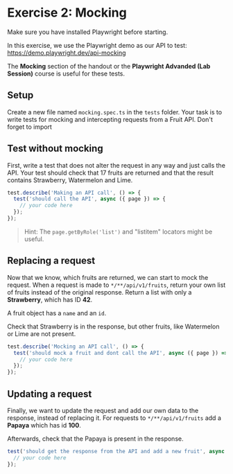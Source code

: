# Exercise 2: Mocking


Make sure you have installed Playwright before starting.

In this exercise, we use the Playwright demo as our API to test: https://demo.playwright.dev/api-mocking

The **Mocking** section of the handout or the **Playwright Advanded (Lab Session)** course is useful for these tests.

## Setup

Create a new file named `mocking.spec.ts` in the `tests` folder.
Your task is to write tests for mocking and intercepting requests from a Fruit API. Don't forget to import 

## Test without mocking

First, write a test that does not alter the request in any way and just calls the API. Your test should check that 17 fruits are returned and that the result contains Strawberry, Watermelon and Lime.

```ts
test.describe('Making an API call', () => {
  test('should call the API', async ({ page }) => {
    // your code here
  });
});
```

> Hint: The `page.getByRole('list')` and "listitem" locators might be useful.

## Replacing a request

Now that we know, which fruits are returned, we can start to mock the request. When a request is made to `*/**/api/v1/fruits`, return your own list of fruits instead of the original response. Return a list with only a **Strawberry**, which has ID **42**.

A fruit object has a `name` and an `id`.

Check that Strawberry is in the response, but other fruits, like Watermelon or Lime are not present.

```ts
test.describe('Mocking an API call', () => {
  test('should mock a fruit and dont call the API', async ({ page }) => {
    // your code here
  });
});
```

## Updating a request

Finally, we want to update the request and add our own data to the response, instead of replacing it. For requests to `*/**/api/v1/fruits` add a **Papaya** which has id **100**.

Afterwards, check that the Papaya is present in the response.

```ts
test('should get the response from the API and add a new fruit', async ({ page }) => {
  // your code here
});
```
